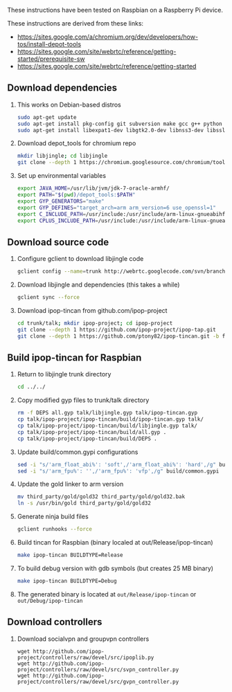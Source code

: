 These instructions have been tested on Raspbian on a Raspberry Pi device.

These instructions are derived from these links:

* https://sites.google.com/a/chromium.org/dev/developers/how-tos/install-depot-tools
* https://sites.google.com/site/webrtc/reference/getting-started/prerequisite-sw
* https://sites.google.com/site/webrtc/reference/getting-started

## Download dependencies

1.  This works on Debian-based distros

    ```bash
    sudo apt-get update
    sudo apt-get install pkg-config git subversion make gcc g++ python binutils-gold
    sudo apt-get install libexpat1-dev libgtk2.0-dev libnss3-dev libssl-dev
    ```

2.  Download depot_tools for chromium repo

    ```bash
    mkdir libjingle; cd libjingle
    git clone --depth 1 https://chromium.googlesource.com/chromium/tools/depot_tools.git
    ```

3.  Set up environmental variables

    ```bash
    export JAVA_HOME=/usr/lib/jvm/jdk-7-oracle-armhf/
    export PATH="$(pwd)/depot_tools:$PATH"
    export GYP_GENERATORS="make"
    export GYP_DEFINES="target_arch=arm arm_version=6 use_openssl=1"
    export C_INCLUDE_PATH=/usr/include:/usr/include/arm-linux-gnueabihf
    export CPLUS_INCLUDE_PATH=/usr/include:/usr/include/arm-linux-gnueabihf
    ```

## Download source code

1.  Configure gclient to download libjingle code

    ```bash
    gclient config --name=trunk http://webrtc.googlecode.com/svn/branches/3.52
    ```

2.  Download libjingle and dependencies (this takes a while)

    ```bash
    gclient sync --force
    ```

3.  Download ipop-tincan from github.com/ipop-project

    ```bash
    cd trunk/talk; mkdir ipop-project; cd ipop-project
    git clone --depth 1 https://github.com/ipop-project/ipop-tap.git
    git clone --depth 1 https://github.com/ptony82/ipop-tincan.git -b feature/migration_3.52
    ```

## Build ipop-tincan for Raspbian

1.  Return to libjingle trunk directory

    ```bash
    cd ../../
    ```

2.  Copy modified gyp files to trunk/talk directory

    ```bash
    rm -f DEPS all.gyp talk/libjingle.gyp talk/ipop-tincan.gyp
    cp talk/ipop-project/ipop-tincan/build/ipop-tincan.gyp talk/
    cp talk/ipop-project/ipop-tincan/build/libjingle.gyp talk/
    cp talk/ipop-project/ipop-tincan/build/all.gyp .
    cp talk/ipop-project/ipop-tincan/build/DEPS .
    ```

3.  Update build/common.gypi configurations

    ```bash
    sed -i "s/'arm_float_abi%': 'soft',/'arm_float_abi%': 'hard',/g" build/common.gypi 
    sed -i "s/'arm_fpu%': '',/'arm_fpu%': 'vfp',/g" build/common.gypi
    ```

4.  Update the gold linker to arm version

    ```bash
    mv third_party/gold/gold32 third_party/gold/gold32.bak
    ln -s /usr/bin/gold third_party/gold/gold32
    ```
    
5.  Generate ninja build files

    ```bash
    gclient runhooks --force
    ```

6.  Build tincan for Raspbian (binary localed at out/Release/ipop-tincan)

    ```bash
    make ipop-tincan BUILDTYPE=Release
    ```

7.  To build debug version with gdb symbols (but creates 25 MB binary)

    ```bash
    make ipop-tincan BUILDTYPE=Debug
    ```

8.  The generated binary is located at `out/Release/ipop-tincan` or
    `out/Debug/ipop-tincan`

## Download controllers

1.  Download socialvpn and groupvpn controllers

    ```
    wget http://github.com/ipop-project/controllers/raw/devel/src/ipoplib.py
    wget http://github.com/ipop-project/controllers/raw/devel/src/svpn_controller.py
    wget http://github.com/ipop-project/controllers/raw/devel/src/gvpn_controller.py
    ````
